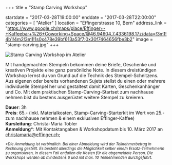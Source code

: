 +++
title = "Stamp Carving Workshop"

startdate = "2017-03-28T19:00:00"
enddate = "2017-03-28T22:00:00"
categories = [ "Atelier" ]
location = "Effingerstrasse 10, Bern"
address_link = "https://www.google.ch/maps/place/Effinger+-+Kaffeebar+%26+Coworking+Space/@46.94604,7.4336198,17z/data=!3m1!4b1!4m2!3m1!1s0x478e39bf613a53f7:0x30f7464656fbe3b2"
image = "stamp-carving.jpg"
+++

![Stamp Carving Workshop im Atelier](stamp-carving.jpg)

Mit handgemachten Stempeln bekommen deine Briefe, Geschenke und kreativen Projekte eine ganz persönliche Note. In diesem dreistündigen Workshop lernst du von Grund auf die Technik des Stempel-Schnitzens. Aus eigenen oder bereits vorhandenen Sujets stellst du einen oder mehrere individuelle Stempel her und gestaltest damit Karten, Geschenkanhänger und Co. Mit dem praktischen Stamp-Carving-Startset zum nachhause nehmen bist du bestens ausgerüstet weitere Stempel zu kreieren.

**Dauer**: 3h   
**Preis**: 65.- (inkl. Materialkosten, Stamp-Carving-Starterkit im Wert von 25.- zum nachhause nehmen & einem exklusiven Effinger-Kaffee)   
**Kursleitung**: Christa-Maria Tobler   
**Anmeldung**\*: Mit Kontaktangaben & Workshopdatum bis 10. März 2017 an [christamaria@effinger.ch](mailto:christamaria@effinger.ch);

<small>*\*Die Anmeldung ist verbindlich. Bei einer Abmeldung wird der Teilnehmerbetrag in Rechnung gestellt. Es besteht allerdings die Möglichkeit selber eine/n Ersatz-TeilnehmerIn zu organisieren, in diesem Fall entfallen die Kosten für die abgemeldete Person. Die Workshops werden ab mindestens 6 und mit max. 10 Teilnehmenden durchgeführt.*</small>
